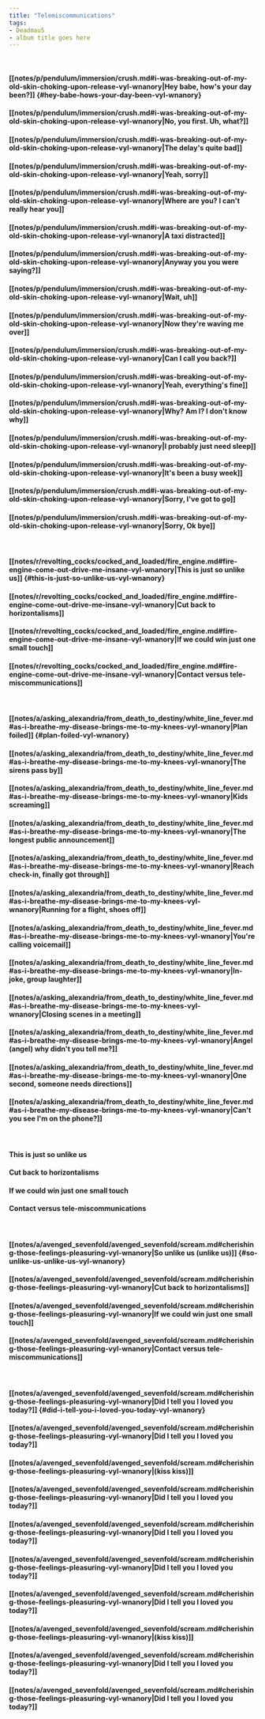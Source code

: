 ```yaml
---
title: "Telemiscommunications"
tags:
- Deadmau5
- album title goes here
---
```

&nbsp;
#### [[notes/p/pendulum/immersion/crush.md#i-was-breaking-out-of-my-old-skin-choking-upon-release-vyl-wnanory|Hey babe, how's your day been?]] {#hey-babe-hows-your-day-been-vyl-wnanory}
#### [[notes/p/pendulum/immersion/crush.md#i-was-breaking-out-of-my-old-skin-choking-upon-release-vyl-wnanory|No, you first. Uh, what?]]
#### [[notes/p/pendulum/immersion/crush.md#i-was-breaking-out-of-my-old-skin-choking-upon-release-vyl-wnanory|The delay's quite bad]]
#### [[notes/p/pendulum/immersion/crush.md#i-was-breaking-out-of-my-old-skin-choking-upon-release-vyl-wnanory|Yeah, sorry]]
#### [[notes/p/pendulum/immersion/crush.md#i-was-breaking-out-of-my-old-skin-choking-upon-release-vyl-wnanory|Where are you? I can't really hear you]]
#### [[notes/p/pendulum/immersion/crush.md#i-was-breaking-out-of-my-old-skin-choking-upon-release-vyl-wnanory|A taxi distracted]]
#### [[notes/p/pendulum/immersion/crush.md#i-was-breaking-out-of-my-old-skin-choking-upon-release-vyl-wnanory|Anyway you  you were saying?]]
#### [[notes/p/pendulum/immersion/crush.md#i-was-breaking-out-of-my-old-skin-choking-upon-release-vyl-wnanory|Wait, uh]]
#### [[notes/p/pendulum/immersion/crush.md#i-was-breaking-out-of-my-old-skin-choking-upon-release-vyl-wnanory|Now they're waving me over]]
#### [[notes/p/pendulum/immersion/crush.md#i-was-breaking-out-of-my-old-skin-choking-upon-release-vyl-wnanory|Can I call you back?]]
#### [[notes/p/pendulum/immersion/crush.md#i-was-breaking-out-of-my-old-skin-choking-upon-release-vyl-wnanory|Yeah, everything's fine]]
#### [[notes/p/pendulum/immersion/crush.md#i-was-breaking-out-of-my-old-skin-choking-upon-release-vyl-wnanory|Why? Am I? I don't know why]]
#### [[notes/p/pendulum/immersion/crush.md#i-was-breaking-out-of-my-old-skin-choking-upon-release-vyl-wnanory|I probably just need sleep]]
#### [[notes/p/pendulum/immersion/crush.md#i-was-breaking-out-of-my-old-skin-choking-upon-release-vyl-wnanory|It's been a busy week]]
#### [[notes/p/pendulum/immersion/crush.md#i-was-breaking-out-of-my-old-skin-choking-upon-release-vyl-wnanory|Sorry, I've got to go]]
#### [[notes/p/pendulum/immersion/crush.md#i-was-breaking-out-of-my-old-skin-choking-upon-release-vyl-wnanory|Sorry, Ok  bye]]
&nbsp;
#### [[notes/r/revolting_cocks/cocked_and_loaded/fire_engine.md#fire-engine-come-out-drive-me-insane-vyl-wnanory|This is just so unlike us]] {#this-is-just-so-unlike-us-vyl-wnanory}
#### [[notes/r/revolting_cocks/cocked_and_loaded/fire_engine.md#fire-engine-come-out-drive-me-insane-vyl-wnanory|Cut back to horizontalisms]]
#### [[notes/r/revolting_cocks/cocked_and_loaded/fire_engine.md#fire-engine-come-out-drive-me-insane-vyl-wnanory|If we could win just one small touch]]
#### [[notes/r/revolting_cocks/cocked_and_loaded/fire_engine.md#fire-engine-come-out-drive-me-insane-vyl-wnanory|Contact versus tele-miscommunications]]
&nbsp;
#### [[notes/a/asking_alexandria/from_death_to_destiny/white_line_fever.md#as-i-breathe-my-disease-brings-me-to-my-knees-vyl-wnanory|Plan foiled]] {#plan-foiled-vyl-wnanory}
#### [[notes/a/asking_alexandria/from_death_to_destiny/white_line_fever.md#as-i-breathe-my-disease-brings-me-to-my-knees-vyl-wnanory|The sirens pass by]]
#### [[notes/a/asking_alexandria/from_death_to_destiny/white_line_fever.md#as-i-breathe-my-disease-brings-me-to-my-knees-vyl-wnanory|Kids screaming]]
#### [[notes/a/asking_alexandria/from_death_to_destiny/white_line_fever.md#as-i-breathe-my-disease-brings-me-to-my-knees-vyl-wnanory|The longest public announcement]]
#### [[notes/a/asking_alexandria/from_death_to_destiny/white_line_fever.md#as-i-breathe-my-disease-brings-me-to-my-knees-vyl-wnanory|Reach check-in, finally got through]]
#### [[notes/a/asking_alexandria/from_death_to_destiny/white_line_fever.md#as-i-breathe-my-disease-brings-me-to-my-knees-vyl-wnanory|Running for a flight, shoes off]]
#### [[notes/a/asking_alexandria/from_death_to_destiny/white_line_fever.md#as-i-breathe-my-disease-brings-me-to-my-knees-vyl-wnanory|You're calling voicemail]]
#### [[notes/a/asking_alexandria/from_death_to_destiny/white_line_fever.md#as-i-breathe-my-disease-brings-me-to-my-knees-vyl-wnanory|In-joke, group laughter]]
#### [[notes/a/asking_alexandria/from_death_to_destiny/white_line_fever.md#as-i-breathe-my-disease-brings-me-to-my-knees-vyl-wnanory|Closing scenes in a meeting]]
#### [[notes/a/asking_alexandria/from_death_to_destiny/white_line_fever.md#as-i-breathe-my-disease-brings-me-to-my-knees-vyl-wnanory|Angel (angel) why didn't you tell me?]]
#### [[notes/a/asking_alexandria/from_death_to_destiny/white_line_fever.md#as-i-breathe-my-disease-brings-me-to-my-knees-vyl-wnanory|One second, someone needs directions]]
#### [[notes/a/asking_alexandria/from_death_to_destiny/white_line_fever.md#as-i-breathe-my-disease-brings-me-to-my-knees-vyl-wnanory|Can't you see I'm on the phone?]]
&nbsp;
#### This is just so unlike us
#### Cut back to horizontalisms
#### If we could win just one small touch
#### Contact versus tele-miscommunications
&nbsp;
#### [[notes/a/avenged_sevenfold/avenged_sevenfold/scream.md#cherishing-those-feelings-pleasuring-vyl-wnanory|So unlike us (unlike us)]] {#so-unlike-us-unlike-us-vyl-wnanory}
#### [[notes/a/avenged_sevenfold/avenged_sevenfold/scream.md#cherishing-those-feelings-pleasuring-vyl-wnanory|Cut back to horizontalisms]]
#### [[notes/a/avenged_sevenfold/avenged_sevenfold/scream.md#cherishing-those-feelings-pleasuring-vyl-wnanory|If we could win just one small touch]]
#### [[notes/a/avenged_sevenfold/avenged_sevenfold/scream.md#cherishing-those-feelings-pleasuring-vyl-wnanory|Contact versus tele-miscommunications]]
&nbsp;
#### [[notes/a/avenged_sevenfold/avenged_sevenfold/scream.md#cherishing-those-feelings-pleasuring-vyl-wnanory|Did I tell you I loved you today?]] {#did-i-tell-you-i-loved-you-today-vyl-wnanory}
#### [[notes/a/avenged_sevenfold/avenged_sevenfold/scream.md#cherishing-those-feelings-pleasuring-vyl-wnanory|Did I tell you I loved you today?]]
#### [[notes/a/avenged_sevenfold/avenged_sevenfold/scream.md#cherishing-those-feelings-pleasuring-vyl-wnanory|(kiss kiss)]]
#### [[notes/a/avenged_sevenfold/avenged_sevenfold/scream.md#cherishing-those-feelings-pleasuring-vyl-wnanory|Did I tell you I loved you today?]]
#### [[notes/a/avenged_sevenfold/avenged_sevenfold/scream.md#cherishing-those-feelings-pleasuring-vyl-wnanory|Did I tell you I loved you today?]]
#### [[notes/a/avenged_sevenfold/avenged_sevenfold/scream.md#cherishing-those-feelings-pleasuring-vyl-wnanory|Did I tell you I loved you today?]]
#### [[notes/a/avenged_sevenfold/avenged_sevenfold/scream.md#cherishing-those-feelings-pleasuring-vyl-wnanory|Did I tell you I loved you today?]]
#### [[notes/a/avenged_sevenfold/avenged_sevenfold/scream.md#cherishing-those-feelings-pleasuring-vyl-wnanory|(kiss kiss)]]
#### [[notes/a/avenged_sevenfold/avenged_sevenfold/scream.md#cherishing-those-feelings-pleasuring-vyl-wnanory|Did I tell you I loved you today?]]
#### [[notes/a/avenged_sevenfold/avenged_sevenfold/scream.md#cherishing-those-feelings-pleasuring-vyl-wnanory|Did I tell you I loved you today?]]
